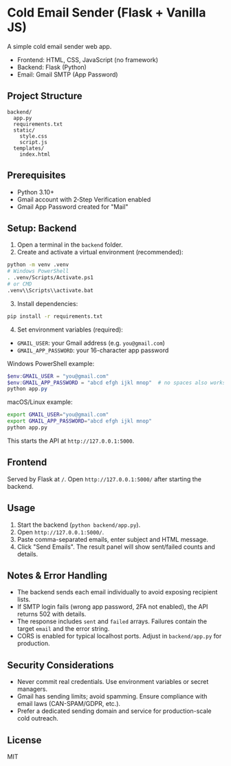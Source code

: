 # Cold Email Sender (Flask + Vanilla JS)

A simple cold email sender web app.

- Frontend: HTML, CSS, JavaScript (no framework)
- Backend: Flask (Python)
- Email: Gmail SMTP (App Password)

## Project Structure

```
backend/
  app.py
  requirements.txt
  static/
    style.css
    script.js
  templates/
    index.html
```

## Prerequisites

- Python 3.10+
- Gmail account with 2‑Step Verification enabled
- Gmail App Password created for "Mail"

## Setup: Backend

1. Open a terminal in the `backend` folder.
2. Create and activate a virtual environment (recommended):

```bash
python -m venv .venv
# Windows PowerShell
. .venv/Scripts/Activate.ps1
# or CMD
.venv\\Scripts\\activate.bat
```

3. Install dependencies:

```bash
pip install -r requirements.txt
```

4. Set environment variables (required):

- `GMAIL_USER`: your Gmail address (e.g. `you@gmail.com`)
- `GMAIL_APP_PASSWORD`: your 16-character app password

Windows PowerShell example:

```powershell
$env:GMAIL_USER = "you@gmail.com"
$env:GMAIL_APP_PASSWORD = "abcd efgh ijkl mnop"  # no spaces also works
python app.py
```

macOS/Linux example:

```bash
export GMAIL_USER="you@gmail.com"
export GMAIL_APP_PASSWORD="abcd efgh ijkl mnop"
python app.py
```

This starts the API at `http://127.0.0.1:5000`.

## Frontend

Served by Flask at `/`. Open `http://127.0.0.1:5000/` after starting the backend.

## Usage

1. Start the backend (`python backend/app.py`).
2. Open `http://127.0.0.1:5000/`.
3. Paste comma-separated emails, enter subject and HTML message.
4. Click "Send Emails". The result panel will show sent/failed counts and details.

## Notes & Error Handling

- The backend sends each email individually to avoid exposing recipient lists.
- If SMTP login fails (wrong app password, 2FA not enabled), the API returns 502 with details.
- The response includes `sent` and `failed` arrays. Failures contain the target `email` and the error string.
- CORS is enabled for typical localhost ports. Adjust in `backend/app.py` for production.

## Security Considerations

- Never commit real credentials. Use environment variables or secret managers.
- Gmail has sending limits; avoid spamming. Ensure compliance with email laws (CAN-SPAM/GDPR, etc.).
- Prefer a dedicated sending domain and service for production-scale cold outreach.

## License

MIT


